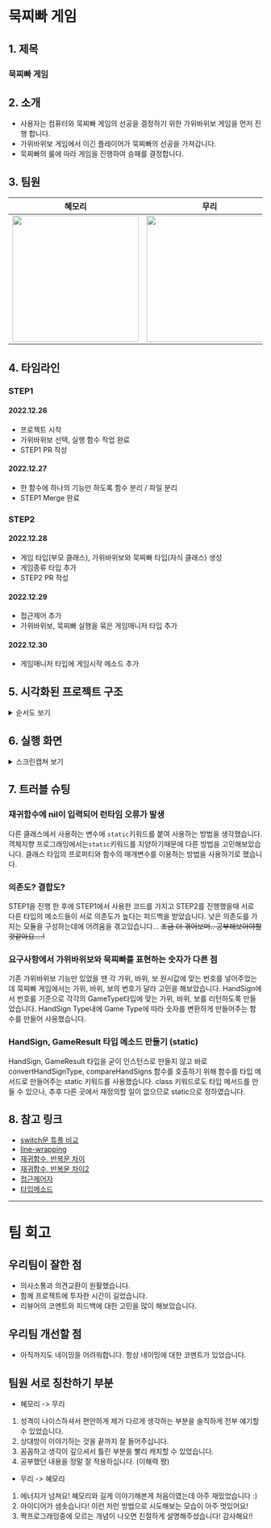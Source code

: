 # 묵찌빠 게임

## 1. 제목
### 묵찌빠 게임

## 2. 소개
- 사용자는 컴퓨터와 묵찌빠 게임의 선공을 결정하기 위한 가위바위보 게임을 먼저 진행 합니다.
- 가위바위보 게임에서 이긴 플레이어가 묵찌빠의 선공을 가져갑니다.
- 묵찌빠의 룰에 따라 게임을 진행하여 승패를 결정합니다.

## 3. 팀원
|혜모리|무리|
|---|---|
|<img src="https://github.com/hyemory/ios-rock-paper-scissors/blob/step2/Image/hyemory.png" width="250">|<img src="https://github.com/hyemory/ios-rock-paper-scissors/blob/step2/Image/muri.jpeg" width="250">|

## 4. 타임라인
### STEP1
#### **2022.12.26**
- 프로젝트 시작
- 가위바위보 선택, 실행 함수 작업 완료
- STEP1 PR 작성
#### **2022.12.27**
- 한 함수에 하나의 기능만 하도록 함수 분리 / 파일 분리
- STEP1 Merge 완료
### STEP2
#### **2022.12.28**
- 게임 타입(부모 클래스), 가위바위보와 묵찌빠 타입(자식 클래스) 생성
- 게임종류 타입 추가
- STEP2 PR 작성
#### **2022.12.29**
- 접근제어 추가
- 가위바위보, 묵찌빠 실행을 묶은 게임매니저 타입 추가
#### **2022.12.30**
- 게임매니저 타입에 게임시작 메소드 추가

## 5. 시각화된 프로젝트 구조
<details>
    <summary>순서도 보기</summary>

<img src="https://github.com/hyemory/ios-rock-paper-scissors/blob/step2/Image/%EB%AC%B5%EC%B0%8C%EB%B9%A0%EA%B2%8C%EC%9E%84.jpg" width="500">

</details>
    
## 6. 실행 화면
<details>
    <summary>스크린캡쳐 보기</summary>
    
#### 6-1. 게임을 시작하게되면 사용자에게 가위바위보에 대한 입력을 받습니다.
<img src="https://github.com/hyemory/ios-rock-paper-scissors/blob/step2/Image/%EA%B0%80%EC%9C%84%EB%B0%94%EC%9C%84%EB%B3%B4_%EC%8B%9C%EC%9E%91.png" width="400">

#### 6-2. 가위바위보에서 비기게 되면, 다시 한 번 가위바위보 게임을 진행합니다.
<img src="https://github.com/hyemory/ios-rock-paper-scissors/blob/step2/Image/%EA%B0%80%EC%9C%84%EB%B0%94%EC%9C%84%EB%B3%B4_%EB%B9%84%EA%B9%80.png" width="400">

#### 6-3. 가위바위보에서 이기거나 지면, 승리한 유저의 턴으로 묵찌빠 게임을 시작합니다. 
- 유저 승
<img src="https://github.com/hyemory/ios-rock-paper-scissors/blob/step2/Image/%EA%B0%80%EC%9C%84%EB%B0%94%EC%9C%84%EB%B3%B4_%EC%9C%A0%EC%A0%80%EC%8A%B9.png" width="400">

- 컴퓨터 승
<img src="https://github.com/hyemory/ios-rock-paper-scissors/blob/step2/Image/%EA%B0%80%EC%9C%84%EB%B0%94%EC%9C%84%EB%B3%B4_%EC%BB%B4%ED%93%A8%ED%84%B0%EC%8A%B9.png" width="400">

#### 6-4. 묵찌빠 게임에서 턴을 가진 플레이어가 상대방과 비기게 되면 게임을 승리하며 종료합니다.
- 유저 승
<img src="https://github.com/hyemory/ios-rock-paper-scissors/blob/step2/Image/%EB%AC%B5%EC%B0%8C%EB%B9%A0_%EC%82%AC%EC%9A%A9%EC%9E%90%EC%8A%B9.png" width="400">

- 컴퓨터 승
<img src="https://github.com/hyemory/ios-rock-paper-scissors/blob/step2/Image/%EB%AC%B5%EC%B0%8C%EB%B9%A0_%EC%BB%B4%ED%93%A8%ED%84%B0%EC%8A%B9.png" width="400">

#### 6-5. 가위바위보 게임과 묵찌빠 게임에서 0을 입력하면 게임을 종료합니다.
- 가위바위보에서 종료
<img src="https://github.com/hyemory/ios-rock-paper-scissors/blob/step2/Image/%EA%B0%80%EC%9C%84%EB%B0%94%EC%9C%84%EB%B3%B4_%EC%A2%85%EB%A3%8C.png" width="400">

- 묵찌빠에서 종료
<img src="https://github.com/hyemory/ios-rock-paper-scissors/blob/step2/Image/%EB%AC%B5%EC%B0%8C%EB%B9%A0_%EC%A2%85%EB%A3%8C.png" width="400">
    
#### 6-6. 유저의 올바르지 않은 입력
- 가위바위보에서 올바르지 않은 입력을 했을 경우 다시 입력을 받습니다.
<img src="https://github.com/hyemory/ios-rock-paper-scissors/blob/4f85a9197ec52aead2aea7a7051aab45a1fa2bb6/Image/%EA%B0%80%EC%9C%84%EB%B0%94%EC%9C%84%EB%B3%B4_%EC%9E%98%EB%AA%BB%EC%9E%85%EB%A0%A5.png" width="400">

- 묵찌빠에서 올바르지 않은 입력을 했을 시 턴은 컴퓨터에게 넘어갑니다.
<img src="https://github.com/hyemory/ios-rock-paper-scissors/blob/4f85a9197ec52aead2aea7a7051aab45a1fa2bb6/Image/%EB%AC%B5%EC%B0%8C%EB%B9%A0_%EC%82%AC%EC%9A%A9%EC%9E%90%ED%84%B4%EC%9E%98%EB%AA%BB%EC%9E%85%EB%A0%A5%EC%8B%9C.png" width="400">

</details>

## 7. 트러블 슈팅
### 재귀함수에 nil이 입력되어 런타임 오류가 발생
다른 클래스에서 사용하는 변수에 `static`키워드를 붙여 사용하는 방법을 생각했습니다.
객체지향 프로그래밍에서는`static`키워드를 지양하기때문에 다른 방법을 고민해보았습니다.
클래스 타입의 프로퍼티와 함수의 매개변수를 이용하는 방법을 사용하기로 했습니다.

### 의존도? 결합도?
STEP1을 진행 한 후에 STEP1에서 사용한 코드를 가지고 STEP2를 진행했을때 서로 다른 타입의 메소드들이 서로 의존도가 높다는 피드백을 받았습니다.
낮은 의존도를 가지는 모듈을 구성하는데에 어려움을 겪고있습니다...
~~조금 더 겪어보며.. 공부해보아야할것같아요....!~~

### 요구사항에서 가위바위보와 묵찌빠를 표현하는 숫자가 다른 점
기존 가위바위보 기능만 있었을 땐 각 가위, 바위, 보 원시값에 맞는 번호를 넣어주었는데 묵찌빠 게임에서는 가위, 바위, 보의 번호가 달라 고민을 해보았습니다.
HandSign에서 번호를 기준으로 각각의 GameType타입에 맞는 가위, 바위, 보를 리턴하도록 만들었습니다.
HandSign Type내에 Game Type에 따라 숫자를 변환하게 만들어주는 함수를 만들어 사용했습니다.

### HandSign, GameResult 타입 메소드 만들기 (static)
HandSign, GameResult 타입을 굳이 인스턴스로 만들지 않고 바로convertHandSignType, compareHandSigns 함수를 호출하기 위해 함수를 타입 메서드로 만들어주는 static 키워드를 사용했습니다. 
class 키워드로도 타입 메서드를 만들 수 있으나, 추후 다른 곳에서 재정의할 일이 없으므로 static으로 정하였습니다.

## 8. 참고 링크
- [switch문 튜플 비교](https://nightohl.tistory.com/entry/Swift-%EA%B8%B0%EC%B4%88-switch-case-%EB%AC%B8)
- [line-wrapping](https://google.github.io/swift/#line-wrapping)
- [재귀함수, 반복문 차이](https://hazel-developer.tistory.com/173)
- [재귀함수, 반복문 차이2](https://yeonjewon.tistory.com/80)
- [접근제어자](https://docs.swift.org/swift-book/LanguageGuide/AccessControl.html)
- [타입메소드](https://sujinnaljin.medium.com/swift-static과-class-method-property-효과적으로-사용하기-b336311a923c)

--- 

# 팀 회고

## 우리팀이 잘한 점
- 의사소통과 의견교환이 원활했습니다.
- 함께 프로젝트에 투자한 시간이 길었습니다.
- 리뷰어의 코멘트와 피드백에 대한 고민을 많이 해보았습니다.

## 우리팀 개선할 점
- 아직까지도 네이밍을 어려워합니다. 항상 네이밍에 대한 코멘트가 있었습니다.

## 팀원 서로 칭찬하기 부분
- 혜모리 -> 무리
1. 성격이 나이스하셔서 편안하게 제가 다르게 생각하는 부분을 솔직하게 전부 얘기할 수 있었습니다.
2. 상대방이 이야기하는 것을 끝까지 잘 들어주십니다.
3. 꼼꼼하고 생각이 깊으셔서 틀린 부분을 빨리 캐치할 수 있었습니다.
4. 공부했던 내용을 정말 잘 적용하십니다. (이해력 짱)

- 무리 -> 혜모리
1. 에너지가 넘쳐요! 혜모리와 길게 이야기해본게 처음이였는데 아주 재밌었습니다 :) 
2. 아이디어가 샘솟습니다! 이런 저런 방법으로 시도해보는 모습이 아주 멋있어요!
3. 짝프로그래밍중에 모르는 개념이 나오면 친절하게 설명해주셨습니다! 감사해요!!
